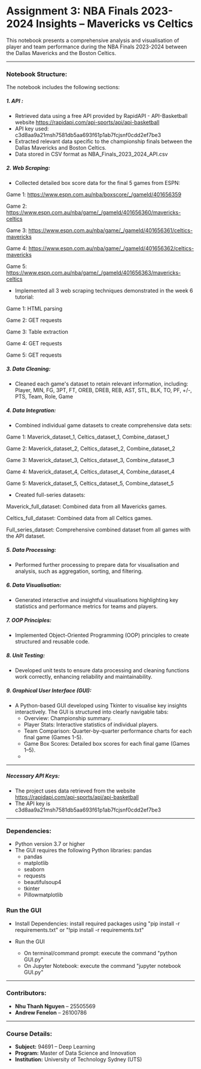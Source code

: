 # Assignment 3: NBA Finals 2023-2024 Insights – Mavericks vs Celtics

This notebook presents a comprehensive analysis and visualisation of player and team performance during the NBA Finals 2023-2024 between the Dallas Mavericks and the Boston Celtics.

---

### **Notebook Structure:**
The notebook includes the following sections:
##### **1. API** : 
- Retrieved data using a free API provided by RapidAPI - API-Basketball website https://rapidapi.com/api-sports/api/api-basketball
- API key used: c3d8aa9a21msh7581db5aa693f61p1ab7fcjsnf0cdd2ef7be3
- Extracted relevant data specific to the championship finals between the Dallas Mavericks and Boston Celtics.
- Data stored in CSV format as NBA_Finals_2023_2024_API.csv

##### **2. Web Scraping:** 
- Collected detailed box score data for the final 5 games from ESPN:

Game 1: https://www.espn.com.au/nba/boxscore/_/gameId/401656359

Game 2: https://www.espn.com.au/nba/game/_/gameId/401656360/mavericks-celtics

Game 3: https://www.espn.com.au/nba/game/_/gameId/401656361/celtics-mavericks

Game 4: https://www.espn.com.au/nba/game/_/gameId/401656362/celtics-mavericks

Game 5: https://www.espn.com.au/nba/game/_/gameId/401656363/mavericks-celtics

- Implemented all 3 web scraping techniques demonstrated in the week 6 tutorial:

Game 1: HTML parsing

Game 2: GET requests

Game 3: Table extraction

Game 4: GET requests

Game 5: GET requests

##### **3. Data Cleaning:** 

- Cleaned each game's dataset to retain relevant information, including: Player, MIN, FG, 3PT, FT, OREB, DREB, REB, AST, STL, BLK, TO, PF, +/-, PTS, Team, Role, Game

##### **4. Data Integration:** 
- Combined individual game datasets to create comprehensive data sets:

Game 1: Maverick_dataset_1, Celtics_dataset_1, Combine_dataset_1

Game 2: Maverick_dataset_2, Celtics_dataset_2, Combine_dataset_2

Game 3: Maverick_dataset_3, Celtics_dataset_3, Combine_dataset_3

Game 4: Maverick_dataset_4, Celtics_dataset_4, Combine_dataset_4

Game 5: Maverick_dataset_5, Celtics_dataset_5, Combine_dataset_5

- Created full-series datasets:

Maverick_full_dataset: Combined data from all Mavericks games.

Celtics_full_dataset: Combined data from all Celtics games.

Full_series_dataset: Comprehensive combined dataset from all games with the API dataset.

##### **5. Data Processing:** 
- Performed further processing to prepare data for visualisation and analysis, such as aggregation, sorting, and filtering.

##### **6. Data Visualisation:** 
- Generated interactive and insightful visualisations highlighting key statistics and performance metrics for teams and players.

##### **7. OOP Principles:**

- Implemented Object-Oriented Programming (OOP) principles to create structured and reusable code.

##### **8. Unit Testing:**
- Developed unit tests to ensure data processing and cleaning functions work correctly, enhancing reliability and maintainability.

##### **9. Graphical User Interface (GUI):** 
- A Python-based GUI developed using Tkinter to visualise key insights interactively. The GUI is structured into clearly navigable tabs:
  - Overview: Championship summary.
  - Player Stats: Interactive statistics of individual players.
  - Team Comparison: Quarter-by-quarter performance charts for each final game (Games 1-5).
  - Game Box Scores: Detailed box scores for each final game (Games 1–5).
  - 
---

##### **Necessary API Keys:**
- The project uses data retrieved from the website https://rapidapi.com/api-sports/api/api-basketball
- The API key is c3d8aa9a21msh7581db5aa693f61p1ab7fcjsnf0cdd2ef7be3

---
### **Dependencies:**
- Python version 3.7 or higher
- The GUI requires the following Python libraries:
 pandas
  - pandas  
  - matplotlib  
  - seaborn  
  - requests  
  - beautifulsoup4  
  - tkinter  
  - Pillowmatplotlib


### **Run the GUI**

- Install Dependencies: install required packages using "pip install -r requirements.txt" or "!pip install -r requirements.txt"

- Run the GUI
  - On terminal/command prompt: execute the command "python GUI.py"
  - On Jupyter Notebook: execute the command "jupyter notebook GUI.py"
---
### **Contributors:**
- **Nhu Thanh Nguyen** – 25505569  
- **Andrew Fenelon** – 26100786  

---

###  **Course Details:**
- **Subject:** 94691 – Deep Learning  
- **Program:** Master of Data Science and Innovation  
- **Institution:** University of Technology Sydney (UTS)

